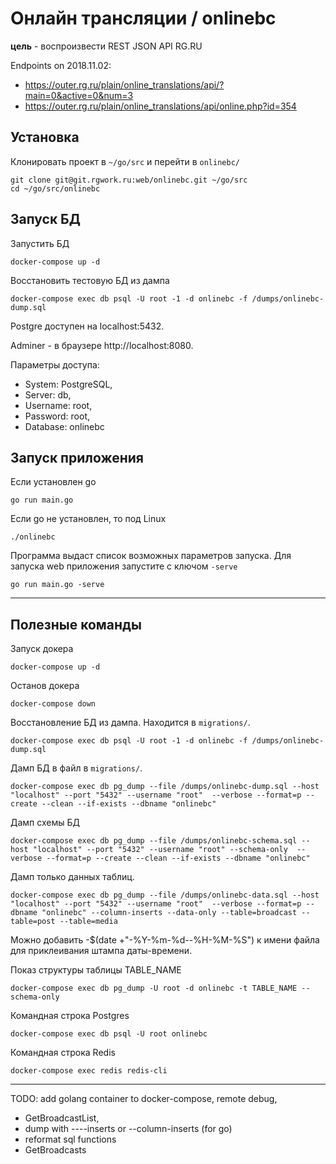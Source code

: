 # Онлайн трансляции / onlinebc

**цель** - воспроизвести REST JSON API RG.RU

Endpoints on 2018.11.02:
- https://outer.rg.ru/plain/online_translations/api/?main=0&active=0&num=3
- https://outer.rg.ru/plain/online_translations/api/online.php?id=354 



## Установка

Клонировать проект в  `~/go/src` и перейти в `onlinebc/`

    git clone git@git.rgwork.ru:web/onlinebc.git ~/go/src
    cd ~/go/src/onlinebc

## Запуск БД 
Запустить БД
    
    docker-compose up -d    

Восстановить тестовую БД из дампа

    docker-compose exec db psql -U root -1 -d onlinebc -f /dumps/onlinebc-dump.sql


Postgre доступен на localhost:5432.

Аdminer - в браузере http://localhost:8080. 

Параметры доступа:
- System: PostgreSQL,
- Server: db,
- Username: root,
- Password: root,
- Database: onlinebc





## Запуск приложения

Если установлен go

    go run main.go

Если go не установлен, то под Linux

    ./onlinebc

Программа выдаст список возможных параметров запуска. Для запуска web приложения запустите с ключом `-serve`
    
    go run main.go -serve


--------------------

## Полезные команды


Запуск докера

    docker-compose up -d



Останов докера

    docker-compose down

Восстановление БД из дампа. Находится в `migrations/`.

    docker-compose exec db psql -U root -1 -d onlinebc -f /dumps/onlinebc-dump.sql



Дамп БД в файл в `migrations/`.
  
    docker-compose exec db pg_dump --file /dumps/onlinebc-dump.sql --host "localhost" --port "5432" --username "root"  --verbose --format=p --create --clean --if-exists --dbname "onlinebc"

Дамп схемы БД

    docker-compose exec db pg_dump --file /dumps/onlinebc-schema.sql --host "localhost" --port "5432" --username "root" --schema-only  --verbose --format=p --create --clean --if-exists --dbname "onlinebc"


Дамп только данных таблиц.

    docker-compose exec db pg_dump --file /dumps/onlinebc-data.sql --host "localhost" --port "5432" --username "root"  --verbose --format=p --dbname "onlinebc" --column-inserts --data-only --table=broadcast --table=post --table=media

Можно добавить  -$(date +"-%Y-%m-%d--%H-%M-%S") к имени файла для приклеивания штампа даты-времени.


Показ структуры таблицы TABLE_NAME

    docker-compose exec db pg_dump -U root -d onlinebc -t TABLE_NAME --schema-only



Командная строка Postgres

	docker-compose exec db psql -U root onlinebc


Командная строка Redis

    docker-compose exec redis redis-cli



-------------------------------

TODO: add golang container to docker-compose, remote debug, 

- GetBroadcastList,
- dump with ----inserts or --column-inserts (for go)
- reformat sql functions
- GetBroadcasts